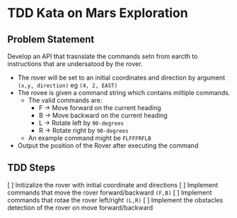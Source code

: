 # TDD Kata on Mars Exploration

## Problem Statement
Develop an API that trasnslate the commands setn from earcth to instructions that are undersatood by the rover. 

- The rover will be set to an initial coordinates and direction by argument `(x,y, direction)` eg `(4, 2, EAST)`
- The rovee is given a command string which contains miltiple commands. 
    - The valid commands are:
        - F -> Move forward on the current heading
        - B -> Move backward on the current heading
        - L -> Rotate left by `90-degrees`
        - R -> Rotate right by `90-degrees`
    - An example command might be `​FLFFFRFLB`
- Output the position of the Rover after executing the command

## TDD Steps
[ ] Initizalize the rover with initial coordinate and directions
[ ] Implement commands that move the rover forward/backward `(F,B)`
[ ] Implement commands that rotae the rover left/right `(L,R)`
[ ] Implement the obstacles detection of the rover on move forward/backward


